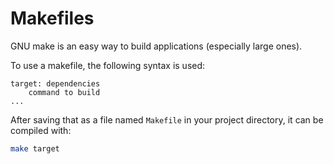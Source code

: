 # Makefiles

GNU make is an easy way to build applications (especially large ones).

To use a makefile, the following syntax is used:

```make
target: dependencies
	command to build
...
```

After saving that as a file named `Makefile` in your project directory, it can be compiled with:

```sh
make target
```

